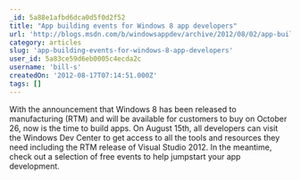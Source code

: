 ```yaml
---
_id: 5a88e1afbd6dca0d5f0d2f52
title: "App building events for Windows 8 app developers"
url: 'http://blogs.msdn.com/b/windowsappdev/archive/2012/08/02/app-building-events-for-windows-8-app-developers.aspx'
category: articles
slug: 'app-building-events-for-windows-8-app-developers'
user_id: 5a83ce59d6eb0005c4ecda2c
username: 'bill-s'
createdOn: '2012-08-17T07:14:51.000Z'
tags: []
---
```


With the announcement that Windows 8 has been released to manufacturing (RTM) and will be available for customers to buy on October 26, now is the time to build apps. On August 15th, all developers can visit the Windows Dev Center to get access to all the tools and resources they need including the RTM release of Visual Studio 2012. In the meantime, check out a selection of free events to help jumpstart your app development.
